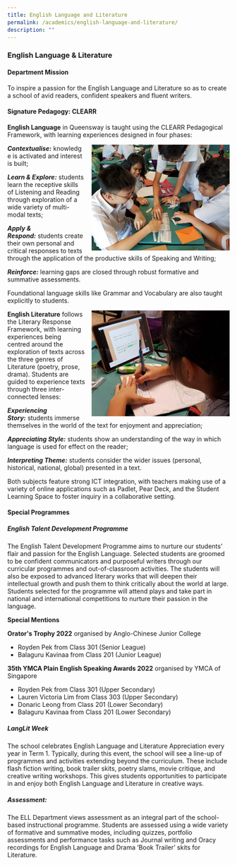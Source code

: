 ```yaml
---
title: English Language and Literature
permalink: /academics/english-language-and-literature/
description: ""
---
```

### English Language & Literature

#### Department Mission

To inspire a passion for the English Language and Literature so as to create a school of avid readers, confident speakers and fluent writers.

  

#### Signature Pedagogy: CLEARR

**English Language** in Queensway is taught using the CLEARR Pedagogical Framework, with learning experiences designed in four phases:
 
 <img src="/images/el1.png" style="width:313px;height:240px;margin-left:15px;" align = "right"> **_Contextualise:_** knowledge is activated and interest is built;

  

_**Learn & Explore:**_ students learn the receptive skills of Listening and Reading through exploration of a wide variety of multi-modal texts;

  
**_Apply & Respond:_** students create their own personal and critical responses to texts through the application of the productive skills of Speaking and Writing;

**_Reinforce:_** learning gaps are closed through robust formative and summative assessments. 

Foundational language skills like Grammar and Vocabulary are also taught explicitly to students.

<img src="/images/el2.png" style="width:313px;height:240px;margin-left:15px;" align = "right"> **English Literature** follows the Literary Response Framework, with learning experiences being centred around the exploration of texts across the three genres of Literature (poetry, prose, drama). Students are guided to experience texts through three inter-connected lenses:

  

**_Experiencing Story:_** students immerse themselves in the world of the text for enjoyment and appreciation;

  

_**Appreciating Style:**_ students show an understanding of the way in which language is used for effect on the reader;

  

**_Interpreting Theme:_** students consider the wider issues (personal, historical, national, global) presented in a text.

  

Both subjects feature strong ICT integration, with teachers making use of a variety of online applications such as Padlet, Pear Deck, and the Student Learning Space to foster inquiry in a collaborative setting.

#### Special Programmes  

##### English Talent Development Programme
The English Talent Development Programme aims to nurture our students’ flair and passion for the English Language. Selected students are groomed to be confident communicators and purposeful writers through our curricular programmes and out-of-classroom activities. The students will also be exposed to advanced literary works that will deepen their intellectual growth and push them to think critically about the world at large. Students selected for the programme will attend plays and take part in national and international competitions to nurture their passion in the language. 

**Special Mentions**

**Orator's Trophy 2022** organised by Anglo-Chinese Junior College 
* Royden Pek from Class 301 (Senior League) 
* Balaguru Kavinaa from Class 201 (Junior League) 

**35th YMCA Plain English Speaking Awards 2022** organised by YMCA of Singapore
* Royden Pek from Class 301 (Upper Secondary)
* Lauren Victoria Lim from Class 303 (Upper Secondary) 
* Donaric Leong from Class 201 (Lower Secondary)
* Balaguru Kavinaa from Class 201 (Lower Secondary)


##### LangLit Week

The school celebrates English Language and Literature Appreciation every year in Term 1. Typically, during this event, the school will see a line-up of programmes and activities extending beyond the curriculum. These include flash fiction writing, book trailer skits, poetry slams, movie critique, and creative writing workshops. This gives students opportunities to participate in and enjoy both English Language and Literature in creative ways.

##### Assessment:  

The ELL Department views assessment as an integral part of the school-based instructional programme. Students are assessed using a wide variety of formative and summative modes, including quizzes, portfolio assessments and performance tasks such as Journal writing and Oracy recordings for English Language and Drama ‘Book Trailer’ skits for Literature.